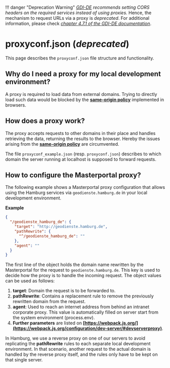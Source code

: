 !!! danger "Deprecation Warning"
    _[GDI-DE](https://www.gdi-de.org/en) recommends setting CORS headers on the required services instead of using proxies._ Hence, the mechanism to request URLs via a proxy is _deprecated_. For additional information, please check
    _[chapter 4.7.1 of the GDI-DE documentation](https://www.gdi-de.org/SharedDocs/Downloads/DE/GDI-DE/Dokumente/Architektur_GDI-DE_Bereitstellung_Darstellungsdienste.pdf?__blob=publicationFile)_.

# proxyconf.json (_deprecated_)
This page describes the `proxyconf.json` file structure and functionality.

## Why do I need a proxy for my local development environment?

A proxy is required to load data from external domains. Trying to directly load such data would be blocked by the **[same-origin policy](https://de.wikipedia.org/wiki/Same-Origin-Policy)** implemented in browsers.

## How does a proxy work?

The proxy accepts requests to other domains in their place and handles retrieving the data, returning the results to the browser. Hereby the issues arising from the **[same-origin policy](https://de.wikipedia.org/wiki/Same-Origin-Policy)** are circumvented.

The file `proxyconf_example.json` (resp. `proxyconf.json`) describes to which domain the server running at localhost is supposed to forward requests.

## How to configure the Masterportal proxy?

The following example shows a Masterportal proxy configuration that allows using the Hamburg services via `geodienste.hamburg.de` in your local development environment.

**Example**
```json
{
  "/geodienste_hamburg_de": {
    "target": "http://geodienste.hamburg.de",
    "pathRewrite": {
      "^/geodienste_hamburg_de": ""
    },
    "agent": ""
  }
}
```

The first line of the object holds the domain name rewritten by the Masterportal for the request to `geodienste.hamburg.de`. This key is used to decide how the proxy is to handle the incoming request. The object values can be used as follows:

1. **target**: Domain the request is to be forwarded to.
2. **pathRewrite**: Contains a replacement rule to remove the previously rewritten domain from the request.
3. **agent**: Used to reach an internet address from behind an intranet corporate proxy. This value is automatically filled on server start from the system environment (process.env).
4. **Further parameters** are listed on **[https://webpack.js.org/](https://webpack.js.org/configuration/dev-server/#devserverproxy)**.

In Hamburg, we use a reverse proxy on one of our servers to avoid replicating the **pathRewrite** rules to each separate local development environment. In that scenario, another request to the actual domain is handled by the reverse proxy itself, and the rules only have to be kept on that single server.
